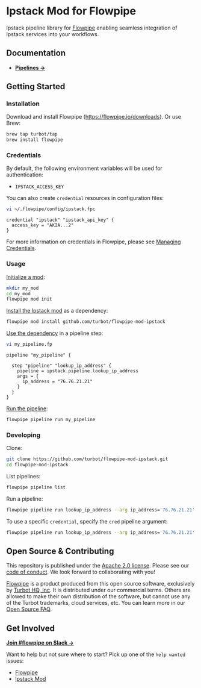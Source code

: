 # Ipstack Mod for Flowpipe

Ipstack pipeline library for [Flowpipe](https://flowpipe.io) enabling seamless integration of Ipstack services into your workflows.

## Documentation

- **[Pipelines →](https://hub.flowpipe.io/mods/turbot/ipstack/pipelines)**

## Getting Started

### Installation

Download and install Flowpipe (https://flowpipe.io/downloads). Or use Brew:

```sh
brew tap turbot/tap
brew install flowpipe
```

### Credentials

By default, the following environment variables will be used for authentication:

- `IPSTACK_ACCESS_KEY`

You can also create `credential` resources in configuration files:

```sh
vi ~/.flowpipe/config/ipstack.fpc
```

```hcl
credential "ipstack" "ipstack_api_key" {
  access_key = "AKIA...2"
}
```

For more information on credentials in Flowpipe, please see [Managing Credentials](https://flowpipe.io/docs/run/credentials).

### Usage

[Initialize a mod](https://flowpipe.io/docs/build/index#initializing-a-mod):

```sh
mkdir my_mod
cd my_mod
flowpipe mod init
```

[Install the Ipstack mod](https://flowpipe.io/docs/build/mod-dependencies#mod-dependencies) as a dependency:

```sh
flowpipe mod install github.com/turbot/flowpipe-mod-ipstack
```

[Use the dependency](https://flowpipe.io/docs/build/write-pipelines/index) in a pipeline step:

```sh
vi my_pipeline.fp
```

```hcl
pipeline "my_pipeline" {

  step "pipeline" "lookup_ip_address" {
    pipeline = ipstack.pipeline.lookup_ip_address
    args = {
      ip_address = "76.76.21.21"
    }
  }
}
```

[Run the pipeline](https://flowpipe.io/docs/run/pipelines):

```sh
flowpipe pipeline run my_pipeline
```

### Developing

Clone:

```sh
git clone https://github.com/turbot/flowpipe-mod-ipstack.git
cd flowpipe-mod-ipstack
```

List pipelines:

```sh
flowpipe pipeline list
```

Run a pipeline:

```sh
flowpipe pipeline run lookup_ip_address --arg ip_address='76.76.21.21'
```

To use a specific `credential`, specify the `cred` pipeline argument:

```sh
flowpipe pipeline run lookup_ip_address --arg ip_address='76.76.21.21' --arg cred=ipstack_api_key
```

## Open Source & Contributing

This repository is published under the [Apache 2.0 license](https://www.apache.org/licenses/LICENSE-2.0). Please see our [code of conduct](https://github.com/turbot/.github/blob/main/CODE_OF_CONDUCT.md). We look forward to collaborating with you!

[Flowpipe](https://flowpipe.io) is a product produced from this open source software, exclusively by [Turbot HQ, Inc](https://turbot.com). It is distributed under our commercial terms. Others are allowed to make their own distribution of the software, but cannot use any of the Turbot trademarks, cloud services, etc. You can learn more in our [Open Source FAQ](https://turbot.com/open-source).

## Get Involved

**[Join #flowpipe on Slack →](https://flowpipe.io/community/join)**

Want to help but not sure where to start? Pick up one of the `help wanted` issues:

- [Flowpipe](https://github.com/turbot/flowpipe/labels/help%20wanted)
- [Ipstack Mod](https://github.com/turbot/flowpipe-mod-ipstack/labels/help%20wanted)
